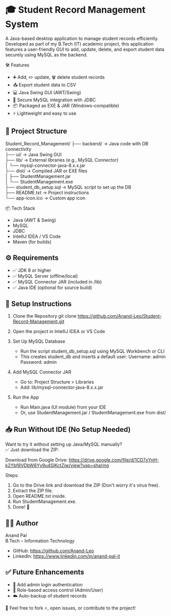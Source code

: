 # 🎓 Student Record Management System

A Java-based desktop application to manage student records efficiently. Developed as part of my B.Tech (IT) academic project, this application features a user-friendly GUI to add, update, delete, and export student data securely using MySQL as the backend.

🛠️ Features

- ➕ Add, ✏️ update, 🗑 delete student records  
- 📤 Export student data to CSV  
- 💻 Java Swing GUI (AWT/Swing)  
- 🔐 Secure MySQL integration with JDBC  
- 📦 Packaged as EXE & JAR (Windows-compatible)  
- ⚡ Lightweight and easy to use  

## 📁 Project Structure

Student_Record_Management/
├── backend/                 → Java code with DB connectivity  
├── ui/                      → Java Swing GUI  
├── lib/                     → External libraries (e.g., MySQL Connector)  
│   └── mysql-connector-java-8.x.x.jar  
├── dist/                    → Compiled JAR or EXE files  
│   ├── StudentManagement.jar  
│   └── StudentManagement.exe  
├── student_db_setup.sql     → MySQL script to set up the DB  
├── README.txt               → Project instructions  
└── app-icon.ico             → Custom app icon  

📦 Tech Stack

- Java (AWT & Swing)  
- MySQL  
- JDBC  
- IntelliJ IDEA / VS Code  
- Maven (for builds)

## ⚙️ Requirements

- ✅ JDK 8 or higher  
- ✅ MySQL Server (offline/local)  
- ✅ MySQL Connector JAR (included in /lib)  
- ✅ Java IDE (optional for source build)

## 🚀 Setup Instructions

1. Clone the Repository
   git clone https://github.com/Anand-Leo/Student-Record-Management.git

2. Open the project in IntelliJ IDEA or VS Code

3. Set Up MySQL Database
   - Run the script student_db_setup.sql using MySQL Workbench or CLI
   - This creates student_db and inserts a default user:
     Username: admin
     Password: admin

4. Add MySQL Connector JAR
   - Go to: Project Structure > Libraries
   - Add: lib/mysql-connector-java-8.x.x.jar

5. Run the App
   - Run Main.java (UI module) from your IDE  
   - Or, use StudentManagement.jar / StudentManagement.exe from dist/

## 📥 Run Without IDE (No Setup Needed)

Want to try it without setting up Java/MySQL manually?  
✅ Just download the ZIP:

Download from Google Drive:
https://drive.google.com/file/d/1CD7xYnH-k2Ybf8VDbW8Yy9u4SlKctZiw/view?usp=sharing

Steps:
1. Go to the Drive link and download the ZIP (Don't worry it's virus free).  
2. Extract the ZIP file.  
3. Open README.txt inside.  
4. Run StudentManagement.exe.  
5. Done! 🎉

## 👨‍💻 Author

Anand Pal  
B.Tech – Information Technology  
- GitHub: https://github.com/Anand-Leo  
- LinkedIn: https://www.linkedin.com/in/anand-pal-it

## ✅ Future Enhancements

- 🔐 Add admin login authentication  
- 👥 Role-based access control (Admin/User)  
- ☁️ Auto-backup of student records  

📢 Feel free to fork ⭐, open issues, or contribute to the project!
